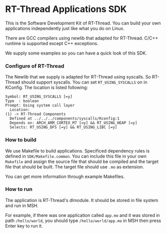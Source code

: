 # RT-Thread Applications SDK

This is the Software Development Kit of RT-Thread. You can build your own applications independently just like what you do on Linux.

There are GCC compilers using newlib that adapted for RT-Thread. C/C++ runtime is supported except C++ exceptions.

We supply some examples so you can have a quick look of this SDK.

### Configure of RT-Thread

The Newlib that we supply is adapted for RT-Thread using syscalls. So RT-Thread should support syscalls. You can set `RT_USING_SYSCALLS` on in KConfig. The location is listed following:

```text
Symbol: RT_USING_SYSCALLS [=y]
Type  : boolean
Prompt: Using system call layer
  Location:
(1) -> RT-Thread Components
  Defined at ../../../components/syscalls/Kconfig:1
  Depends on: ARCH_ARM_CORTEX_M7 [=y] && RT_USING_HEAP [=y]
  Selects: RT_USING_DFS [=y] && RT_USING_LIBC [=y]
```

### How to build

We use Makefile to build applications. Specificed dependency rules is defined in `SDK/Makefile.common`. You can include this file in your own `Makefile` and assign the source file that should be compiled and the target file that should be built. The target file should use `.mo` as extension. 

You can get more information through example Makefiles.

### How to run

The application is RT-Thread's dlmodule. It should be stored in file system and run in MSH.

For example, if there was one application called `app.mo` and it was stored in path `/hello/world`, you should type `/hello/world/app.mo` in MSH then press Enter key to run it.